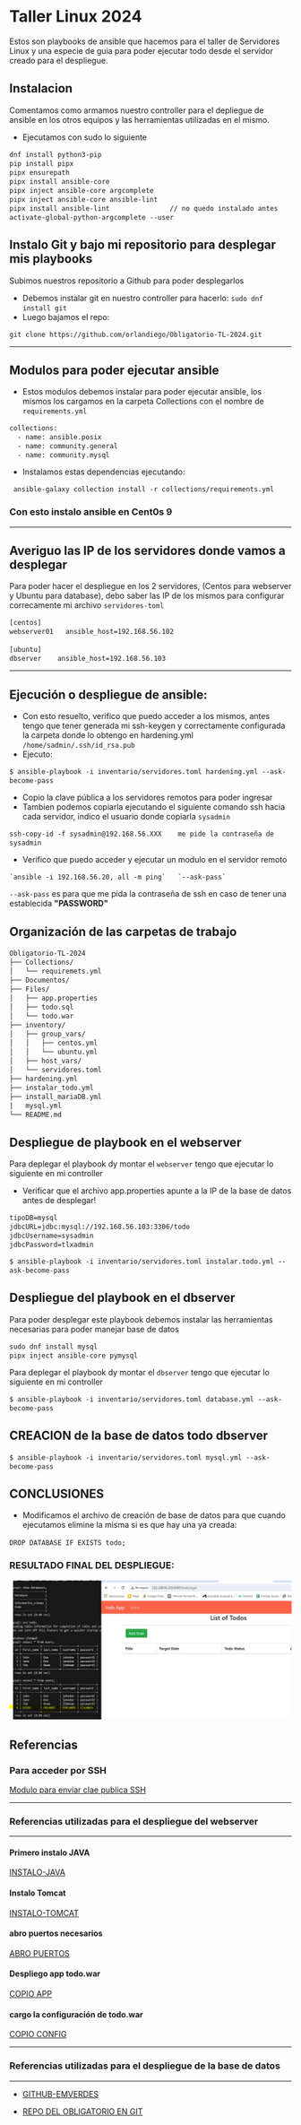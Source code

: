 # Taller Linux 2024
Estos son playbooks de ansible que hacemos para el taller de Servidores Linux y una especie de guia para poder ejecutar todo desde el servidor creado para el despliegue.

## Instalacion
Comentamos como armamos nuestro controller para el depliegue de ansible en los otros equipos y las herramientas utilizadas en el mismo.

 - Ejecutamos con sudo lo siguiente

```
dnf install python3-pip
pip install pipx
pipx ensurepath
pipx install ansible-core
pipx inject ansible-core argcomplete
pipx inject ansible-core ansible-lint   
pipx install ansible-lint               // no quedo instalado antes
activate-global-python-argcomplete --user
```

## Instalo Git y bajo mi repositorio para desplegar mis playbooks

Subimos nuestros repositorio a Github para poder desplegarlos
- Debemos instalar git en nuestro controller para hacerlo:
`sudo dnf install git`
- Luego bajamos el repo:
```
git clone https://github.com/orlandiego/Obligatorio-TL-2024.git
```
---
## Modulos para poder ejecutar ansible

- Estos modulos debemos instalar para poder ejecutar ansible, los mismos los cargamos en la carpeta Collections con el nombre de `requirements.yml`

```
collections:
  - name: ansible.posix
  - name: community.general
  - name: community.mysql
```
 - Instalamos estas dependencias ejecutando:

```
 ansible-galaxy collection install -r collections/requirements.yml 
```
### Con esto instalo ansible en Cent0s 9
---
## Averiguo las IP de los servidores donde vamos a desplegar

Para poder hacer el despliegue en los 2 servidores, (Centos para webserver y Ubuntu para database), debo saber las IP de los mismos para configurar correcamente mi archivo `servidores-toml` 

```
[centos]
webserver01   ansible_host=192.168.56.102

[ubuntu]
dbserver    ansible_host=192.168.56.103
```

---
## Ejecución o despliegue de ansible:

- Con esto resuelto, verifico que puedo acceder a los mismos, antes tengo que tener generada mi ssh-keygen y correctamente configurada la carpeta donde lo obtengo en hardening.yml
`/home/sadmin/.ssh/id_rsa.pub`
 - Ejecuto:

```
$ ansible-playbook -i inventario/servidores.toml hardening.yml --ask-become-pass
```
- Copio la clave pública a los servidores remotos para poder ingresar
- Tambien podemos copiarla ejecutando el siguiente comando ssh hacia cada servidor, indico el usuario donde copiarla `sysadmin`

```ssh
ssh-copy-id -f sysadmin@192.168.56.XXX    me pide la contraseña de sysadmin 
```

- Verifico que puedo acceder y ejecutar un modulo en el servidor remoto

```
`ansible -i 192.168.56.20, all -m ping`   `--ask-pass`
```

  `--ask-pass` es para que me pida la contraseña de ssh en caso de tener una establecida **"PASSWORD"**

## Organización de las carpetas de trabajo


```
Obligatorio-TL-2024
├── Collections/
│   └── requiremets.yml
├── Documentos/
├── Files/
│   ├── app.properties
│   ├── todo.sql
│   └── todo.war
├── inventory/
│   ├── group_vars/
│   │   ├── centos.yml
│   │   └── ubuntu.yml
│   ├── host_vars/
│   └── servidores.toml
├── hardening.yml
├── instalar_todo.yml
├── install_mariaDB.yml
|   mysql.yml
└── README.md

```

## Despliegue de playbook en el webserver

Para deplegar el playbook dy montar el `webserver` tengo que ejecutar lo siguiente en mi controller

 - Verificar que el archivo app.properties apunte a la IP de la base de datos antes de desplegar!

```
tipoDB=mysql
jdbcURL=jdbc:mysql://192.168.56.103:3306/todo
jdbcUsername=sysadmin
jdbcPassword=tlxadmin
```

```
$ ansible-playbook -i inventario/servidores.toml instalar.todo.yml --ask-become-pass
```


## Despliegue del playbook en el dbserver

Para poder desplegar este playbook debemos instalar las herramientas necesarias para poder manejar base de datos

```
sudo dnf install mysql
pipx inject ansible-core pymysql
```

Para deplegar el playbook dy montar el `dbserver` tengo que ejecutar lo siguiente en mi controller

```
$ ansible-playbook -i inventario/servidores.toml database.yml --ask-become-pass
```

## CREACION de la base de datos todo dbserver

```
$ ansible-playbook -i inventario/servidores.toml mysql.yml --ask-become-pass
```
## CONCLUSIONES

- Modificamos el archivo de creación de base de datos para que cuando ejecutamos elimine la misma si es que hay una ya creada:

`DROP DATABASE IF EXISTS todo;`

### RESULTADO FINAL DEL DESPLIEGUE:

![RESULTADO_FINAL](./Documentos/Imagenes/pruebas/webserver%20funcionando_registro_usuario-logeado.JPG)

## Referencias

### Para acceder por SSH

[Modulo para enviar clae publica SSH](https://docs.ansible.com/ansible/latest/collections/ansible/posix/authorized_key_module.html)

---
### Referencias utilizadas para el despliegue del webserver
---
#### Primero instalo JAVA

[INSTALO-JAVA](https://www.geeksforgeeks.org/how-to-install-java-using-ansible-playbook/)

#### Instalo Tomcat

 [INSTALO-TOMCAT](https://github.com/jmutai/tomcat-ansible/blob/master/tomcat-setup.yml)   

#### abro puertos necesarios

[ABRO PUERTOS](https://docs.ansible.com/ansible/latest/collections/ansible/posix/firewalld_module.html)

#### Despliego app todo.war

[COPIO APP](https://docs.ansible.com/ansible/latest/collections/ansible/builtin/copy_module.html#ansible-collections-ansible-builtin-copy-module)

#### cargo la configuración de todo.war

[COPIO CONFIG](https://docs.ansible.com/ansible/latest/collections/ansible/builtin/template_module.html#ansible-collections-ansible-builtin-template-module)

---
### Referencias utilizadas para el despliegue de la base de datos
---

- [GITHUB-EMVERDES](https://github.com/emverdes/TallerJulio2024.git)

- [REPO DEL OBLIGATORIO EN GIT](<https://github.com/orlandiego/Obligatorio-TL-2024>)